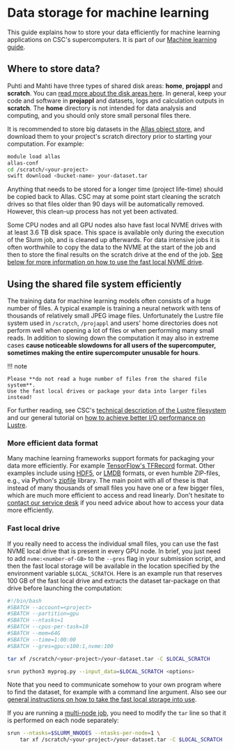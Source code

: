 # Data storage for machine learning

This guide explains how to store your data efficiently for machine learning
applications on CSC's supercomputers. It is part of our [Machine learning
guide](ml-guide.md).

## Where to store data?

Puhti and Mahti have three types of shared disk areas: **home**, **projappl**
and **scratch**. You can [read more about the disk areas
here](../../computing/disk.md). In general, keep your code and software in
**projappl** and datasets, logs and calculation outputs in **scratch**. The
**home** directory is not intended for data analysis and computing, and you
should only store small personal files there.

It is recommended to store big datasets in the [Allas object
store](../../data/Allas/index.md), and download them to your project's scratch
directory prior to starting your computation. For example:

```bash
module load allas
allas-conf
cd /scratch/<your-project>
swift download <bucket-name> your-dataset.tar
```

Anything that needs to be stored for a longer time (project life-time) should be
copied back to Allas. CSC may at some point start cleaning the scratch drives so
that files older than 90 days will be automatically removed. However, this
clean-up process has not yet been activated.

Some CPU nodes and all GPU nodes also have fast local NVME drives with at least
3.6 TB disk space. This space is available only during the execution of the
Slurm job, and is cleaned up afterwards. For data intensive jobs it is often
worthwhile to copy the data to the NVME at the start of the job and then to
store the final results on the scratch drive at the end of the job. [See below
for more information on how to use the fast local NVME
drive](#fast-local-drive).


## Using the shared file system efficiently

The training data for machine learning models often consists of a huge number of
files. A typical example is training a neural network with tens of thousands of
relatively small JPEG image files. Unfortunately the Lustre file system used in
`/scratch`, `/projappl` and users' home directories does not perform well when
opening a lot of files or when performing many small reads. In addition to
slowing down the computation it may also in extreme cases **cause noticeable
slowdowns for all users of the supercomputer, sometimes making the entire
supercomputer unusable for hours**.

!!! note

    Please **do not read a huge number of files from the shared file system**.
    Use the fast local drives or package your data into larger files instead!

For further reading, see CSC's [technical description of the Lustre
filesystem](../../computing/lustre.md) and our general tutorial on [how to
achieve better I/O performance on Lustre](lustre_performance.md).


### More efficient data format

Many machine learning frameworks support formats for packaging your data more
efficiently. For example [TensorFlow's
TFRecord](https://www.tensorflow.org/tutorials/load_data/tfrecord) format. Other
examples include using
[HDF5](https://towardsdatascience.com/hdf5-datasets-for-pytorch-631ff1d750f5),
or [LMDB](http://deepdish.io/2015/04/28/creating-lmdb-in-python/) formats, or
even humble ZIP-files, e.g., via Python's
[zipfile](https://docs.python.org/3/library/zipfile.html) library. The main
point with all of these is that instead of many thousands of small files you
have one or a few bigger files, which are much more efficient to access and read
linearly. Don't hesitate to [contact our service desk](../contact.md) if you
need advice about how to access your data more efficiently.


### Fast local drive

If you really need to access the individual small files, you can use the fast NVME
local drive that is present in every GPU node. In brief, you just need to add
`nvme:<number-of-GB>` to the `--gres` flag in your submission script, and then
the fast local storage will be available in the location specified by the
environment variable `$LOCAL_SCRATCH`. Here is an example run that reserves 100
GB of the fast local drive and extracts the dataset tar-package on that drive
before launching the computation:

```bash
#!/bin/bash
#SBATCH --account=<project>
#SBATCH --partition=gpu
#SBATCH --ntasks=1
#SBATCH --cpus-per-task=10
#SBATCH --mem=64G
#SBATCH --time=1:00:00
#SBATCH --gres=gpu:v100:1,nvme:100

tar xf /scratch/<your-project>/your-dataset.tar -C $LOCAL_SCRATCH

srun python3 myprog.py --input_data=$LOCAL_SCRATCH <options>
```

Note that you need to communicate somehow to your own program where to find the
dataset, for example with a command line argument. Also see our [general
instructions on how to take the fast local storage into
use](../../computing/running/creating-job-scripts-puhti.md#local-storage).

If you are running a [multi-node job](ml-multi.md), you need to modify the `tar`
line so that it is performed on each node separately:

```bash
srun --ntasks=$SLURM_NNODES --ntasks-per-node=1 \
    tar xf /scratch/<your-project>/your-dataset.tar -C $LOCAL_SCRATCH
```

